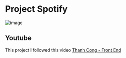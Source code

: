 # Project Spotify

![image](https://user-images.githubusercontent.com/58084805/148913584-54cd1081-a615-4bbe-94e3-70b0f8da6a65.png)

## Youtube

This project I followed this video [Thanh Cong - Front End](https://www.youtube.com/watch?v=-CA_BdL9tI0)
